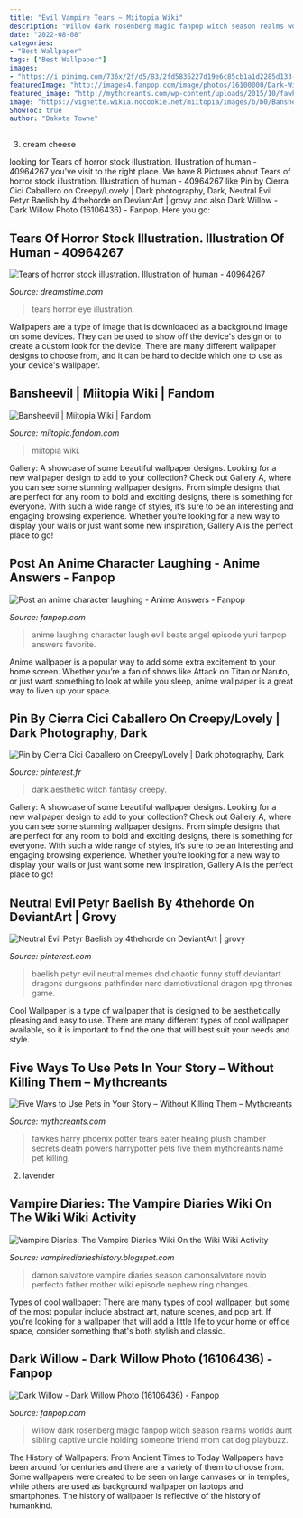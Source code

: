 ```yaml
---
title: "Evil Vampire Tears ~ Miitopia Wiki"
description: "Willow dark rosenberg magic fanpop witch season realms worlds aunt sibling captive uncle holding someone friend mom cat dog playbuzz"
date: "2022-08-08"
categories:
- "Best Wallpaper"
tags: ["Best Wallpaper"]
images:
- "https://i.pinimg.com/736x/2f/d5/83/2fd5836227d19e6c85cb1a1d2285d133--dark-witch-the-witch.jpg"
featuredImage: "http://images4.fanpop.com/image/photos/16100000/Dark-Willow-dark-willow-16106436-640-480.jpg"
featured_image: "http://mythcreants.com/wp-content/uploads/2015/10/fawkes.jpg"
image: "https://vignette.wikia.nocookie.net/miitopia/images/b/b0/Bansheevil.png/revision/latest/scale-to-width-down/310?cb=20180606033249"
ShowToc: true
author: "Dakota Towne"
---
```



3. cream cheese 

	

		
looking for Tears of horror stock illustration. Illustration of human - 40964267 you've visit to the right place. We have 8 Pictures about Tears of horror stock illustration. Illustration of human - 40964267 like Pin by Cierra Cici Caballero on Creepy/Lovely | Dark photography, Dark, Neutral Evil Petyr Baelish by 4thehorde on DeviantArt | grovy and also Dark Willow - Dark Willow Photo (16106436) - Fanpop. Here you go:
		
    
## Tears Of Horror Stock Illustration. Illustration Of Human - 40964267

<img loading=lazy src="https://thumbs.dreamstime.com/z/tears-horror-close-up-eye-some-demonic-creature-vampire-monster-posessed-person-there-tear-corner-eye-40964267.jpg" onerror="this.onerror=null;this.src='https://tse1.mm.bing.net/th?id=OIP.yxjo0OcgJj5WvIhK0_N9jwHaGE&amp;pid=15.1';" alt="Tears of horror stock illustration. Illustration of human - 40964267">

_Source: dreamstime.com_

>tears horror eye illustration. 

	

Wallpapers are a type of image that is downloaded as a background image on some devices. They can be used to show off the device's design or to create a custom look for the device. There are many different wallpaper designs to choose from, and it can be hard to decide which one to use as your device's wallpaper.

    
## Bansheevil | Miitopia Wiki | Fandom

<img loading=lazy src="https://vignette.wikia.nocookie.net/miitopia/images/b/b0/Bansheevil.png/revision/latest/scale-to-width-down/310?cb=20180606033249" onerror="this.onerror=null;this.src='https://tse4.mm.bing.net/th?id=OIP.DVzZTkwi5dPVxSlnentDCAAAAA&amp;pid=15.1';" alt="Bansheevil | Miitopia Wiki | Fandom">

_Source: miitopia.fandom.com_

>miitopia wiki. 

	

Gallery: A showcase of some beautiful wallpaper designs.
Looking for a new wallpaper design to add to your collection? Check out Gallery A, where you can see some stunning wallpaper designs. From simple designs that are perfect for any room to bold and exciting designs, there is something for everyone. With such a wide range of styles, it’s sure to be an interesting and engaging browsing experience. Whether you’re looking for a new way to display your walls or just want some new inspiration, Gallery A is the perfect place to go!





	
	
    
## Post An Anime Character Laughing - Anime Answers - Fanpop

<img loading=lazy src="http://images6.fanpop.com/image/answers/3257000/3257644_1370725389175.09res_500_281.jpg" onerror="this.onerror=null;this.src='https://tse4.mm.bing.net/th?id=OIP.2y-qyx-r0Rapn_P_va2nQAHaEK&amp;pid=15.1';" alt="Post an anime character laughing - Anime Answers - Fanpop">

_Source: fanpop.com_

>anime laughing character laugh evil beats angel episode yuri fanpop answers favorite. 

	

Anime wallpaper is a popular way to add some extra excitement to your home screen. Whether you’re a fan of shows like Attack on Titan or Naruto, or just want something to look at while you sleep, anime wallpaper is a great way to liven up your space.

    
## Pin By Cierra Cici Caballero On Creepy/Lovely | Dark Photography, Dark

<img loading=lazy src="https://i.pinimg.com/736x/2f/d5/83/2fd5836227d19e6c85cb1a1d2285d133--dark-witch-the-witch.jpg" onerror="this.onerror=null;this.src='https://tse3.mm.bing.net/th?id=OIP.lZqxYfMeFrUnAZx1sk_7rAHaLG&amp;pid=15.1';" alt="Pin by Cierra Cici Caballero on Creepy/Lovely | Dark photography, Dark">

_Source: pinterest.fr_

>dark aesthetic witch fantasy creepy. 

	

Gallery: A showcase of some beautiful wallpaper designs.
Looking for a new wallpaper design to add to your collection? Check out Gallery A, where you can see some stunning wallpaper designs. From simple designs that are perfect for any room to bold and exciting designs, there is something for everyone. With such a wide range of styles, it’s sure to be an interesting and engaging browsing experience. Whether you’re looking for a new way to display your walls or just want some new inspiration, Gallery A is the perfect place to go!





	
	
    
## Neutral Evil Petyr Baelish By 4thehorde On DeviantArt | Grovy

<img loading=lazy src="https://s-media-cache-ak0.pinimg.com/736x/49/67/4e/49674e0d448bdde5ff319d938fcbdfa9--petyr-baelish-nerd-stuff.jpg" onerror="this.onerror=null;this.src='https://tse1.mm.bing.net/th?id=OIP.nMHr0ILo0DoOmplWXVEzXwHaF7&amp;pid=15.1';" alt="Neutral Evil Petyr Baelish by 4thehorde on DeviantArt | grovy">

_Source: pinterest.com_

>baelish petyr evil neutral memes dnd chaotic funny stuff deviantart dragons dungeons pathfinder nerd demotivational dragon rpg thrones game. 

	

Cool Wallpaper is a type of wallpaper that is designed to be aesthetically pleasing and easy to use. There are many different types of cool wallpaper available, so it is important to find the one that will best suit your needs and style.

    
## Five Ways To Use Pets In Your Story – Without Killing Them – Mythcreants

<img loading=lazy src="http://mythcreants.com/wp-content/uploads/2015/10/fawkes.jpg" onerror="this.onerror=null;this.src='https://tse2.mm.bing.net/th?id=OIP.6m0eE_LQVcNhsHu-J8DFAwHaE-&amp;pid=15.1';" alt="Five Ways to Use Pets in Your Story – Without Killing Them – Mythcreants">

_Source: mythcreants.com_

>fawkes harry phoenix potter tears eater healing plush chamber secrets death powers harrypotter pets five them mythcreants name pet killing. 

	

2. lavender 

    
## Vampire Diaries: The Vampire Diaries Wiki On The Wiki Wiki Activity

<img loading=lazy src="http://images2.wikia.nocookie.net/__cb20111204111932/vampirediaries/images/thumb/8/8d/Damon3x04.jpg/300px-Damon3x04.jpg" onerror="this.onerror=null;this.src='https://tse4.mm.bing.net/th?id=OIP.t6pdB1AhrGA80rg4ZPRvCgAAAA&amp;pid=15.1';" alt="Vampire Diaries: The Vampire Diaries Wiki On the Wiki Wiki Activity">

_Source: vampirediarieshistory.blogspot.com_

>damon salvatore vampire diaries season damonsalvatore novio perfecto father mother wiki episode nephew ring changes. 

	

Types of cool wallpaper:
There are many types of cool wallpaper, but some of the most popular include abstract art, nature scenes, and pop art. If you're looking for a wallpaper that will add a little life to your home or office space, consider something that's both stylish and classic.

    
## Dark Willow - Dark Willow Photo (16106436) - Fanpop

<img loading=lazy src="http://images4.fanpop.com/image/photos/16100000/Dark-Willow-dark-willow-16106436-640-480.jpg" onerror="this.onerror=null;this.src='https://tse2.mm.bing.net/th?id=OIP.M0piqzeV8e6Jb80eZIuakgHaFj&amp;pid=15.1';" alt="Dark Willow - Dark Willow Photo (16106436) - Fanpop">

_Source: fanpop.com_

>willow dark rosenberg magic fanpop witch season realms worlds aunt sibling captive uncle holding someone friend mom cat dog playbuzz. 

	

The History of Wallpapers: From Ancient Times to Today
Wallpapers have been around for centuries and there are a variety of them to choose from. Some wallpapers were created to be seen on large canvases or in temples, while others are used as background wallpaper on laptops and smartphones. The history of wallpaper is reflective of the history of humankind.

